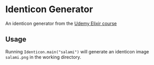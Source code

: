 # Identicon Generator

An identicon generator from the [Udemy Elixir course](https://www.udemy.com/the-complete-elixir-and-phoenix-bootcamp-and-tutorial)

## Usage

Running `Identicon.main("salami")` will generate an identicon image `salami.png` in the working directory.